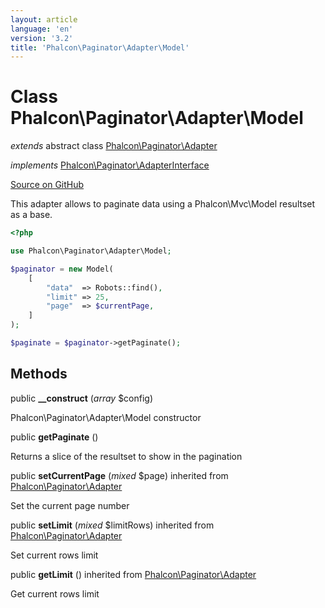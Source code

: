 ```yaml
---
layout: article
language: 'en'
version: '3.2'
title: 'Phalcon\Paginator\Adapter\Model'
---
```

# Class **Phalcon\Paginator\Adapter\Model**

*extends* abstract class [Phalcon\Paginator\Adapter](/3.2/en/api/Phalcon_Paginator_Adapter)

*implements* [Phalcon\Paginator\AdapterInterface](/3.2/en/api/Phalcon_Paginator_AdapterInterface)

<a href="https://github.com/phalcon/cphalcon/tree/v3.2.0/phalcon/paginator/adapter/model.zep" class="btn btn-default btn-sm">Source on GitHub</a>

This adapter allows to paginate data using a Phalcon\Mvc\Model resultset as a base.

```php
<?php

use Phalcon\Paginator\Adapter\Model;

$paginator = new Model(
    [
        "data"  => Robots::find(),
        "limit" => 25,
        "page"  => $currentPage,
    ]
);

$paginate = $paginator->getPaginate();

```


## Methods
public  **__construct** (*array* $config)

Phalcon\Paginator\Adapter\Model constructor



public  **getPaginate** ()

Returns a slice of the resultset to show in the pagination



public  **setCurrentPage** (*mixed* $page) inherited from [Phalcon\Paginator\Adapter](/3.2/en/api/Phalcon_Paginator_Adapter)

Set the current page number



public  **setLimit** (*mixed* $limitRows) inherited from [Phalcon\Paginator\Adapter](/3.2/en/api/Phalcon_Paginator_Adapter)

Set current rows limit



public  **getLimit** () inherited from [Phalcon\Paginator\Adapter](/3.2/en/api/Phalcon_Paginator_Adapter)

Get current rows limit



